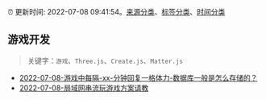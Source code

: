 :alarm_clock: 更新时间: 2022-07-08 09:41:54。[来源分类](../README.md)、[标签分类](../TAGS.md)、[时间分类](../TIMELINE.md)

## 游戏开发


> 关键字：`游戏`、`Three.js`、`Create.js`、`Matter.js`



- [2022-07-08-游戏中每隔-xx-分钟回复一格体力-数据库一般是怎么存储的？](https://www.v2ex.com/t/864966) 
- [2022-07-08-局域网串流玩游戏方案请教](https://www.v2ex.com/t/864937) 